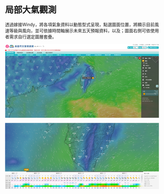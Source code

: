 # 局部大氣觀測

透過嫁接Windy，將各項氣象資料以動態型式呈現，點選圖面位置，將顯示目前風速等級與風向，並可依據時間軸展示未來五天預報資料，以及；圖面右側可依使用者需求自行選定圖層套疊。

![1568255058634](assets/1568255058634.png)

![1568255062573](assets/1568255062573.png)